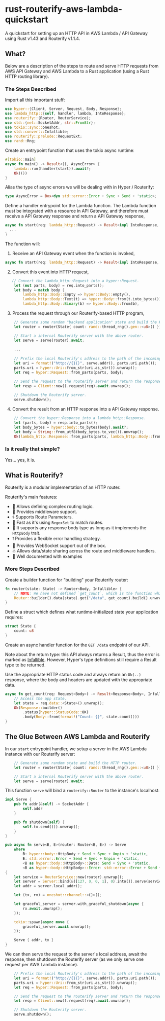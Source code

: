 # rust-routerify-aws-lambda-quickstart
A quickstart for setting up an HTTP API in AWS Lambda / API Gateway using Rust v1.43 and Routerify v1.1.4.

## What?

Below are a description of the steps to route and serve HTTP requests from AWS API Gateway and AWS Lambda to a Rust application (using a Rust HTTP routing library).

### The Steps Described

Import all this important stuff:

```rust
use hyper::{Client, Server, Request, Body, Response};
use lambda_http::{self, handler, lambda, IntoResponse};
use routerify::{Router, RouterService};
use std::{net::SocketAddr, str::FromStr};
use tokio::sync::oneshot;
use std::convert::Infallible;
use routerify::prelude::RequestExt;
use rand::Rng;
```

Create an entrypoint function that uses the tokio async runtime:

```rust
#[tokio::main]
async fn main() -> Result<(), AsyncError> {
    lambda::run(handler(start)).await?;
    Ok(())
}
```

Alias the type of async errors we will be dealing with in Hyper / Routerify:

```rust
type AsyncError = Box<dyn std::error::Error + Sync + Send + 'static>;
```

Define a handler entrypoint for the Lambda function. The Lambda function must be integrated with a resource in API Gateway, and therefore must receive a API Gateway response and return a API Gateway response,

```rust
async fn start(req: lambda_http::Request) -> Result<impl IntoResponse, AsyncError> {
  ...
}
```

The function will:

1. Receive an API Gateway event when the function is invoked,

```rust
async fn start(req: lambda_http::Request) -> Result<impl IntoResponse, AsyncError> {
```

2. Convert this event into HTTP request,

```rust
   // Convert the lambda_http::Request into a hyper::Request.
    let (mut parts, body) = req.into_parts();
    let body = match body {
        lambda_http::Body::Empty => hyper::Body::empty(),
        lambda_http::Body::Text(t) => hyper::Body::from(t.into_bytes()),
        lambda_http::Body::Binary(b) => hyper::Body::from(b),
```

3. Process the request through our Routerify-based HTTP program,

```rust
    // Generate some random "backend application" state and build the HTTP router.
    let router = router(State{ count: rand::thread_rng().gen::<u8>() });

    // Start a internal Routerify server with the above router.
    let serve = serve(router).await;
    
    ...
    
    // Prefix the local Routerify's address to the path of the incoming Lambda request.
    let uri = format!("http://{}{}", serve.addr(), parts.uri.path());
    parts.uri = hyper::Uri::from_str(uri.as_str()).unwrap();
    let req = hyper::Request::from_parts(parts, body);

    // Send the request to the routerify server and return the response.
    let resp = Client::new().request(req).await.unwrap();
    
    // Shutdown the Routerify server.
    serve.shutdown();
```

4. Convert the result from an HTTP response into a API Gateway response.

```rust
    // Convert the hyper::Response into a lambda_http::Response.
    let (parts, body) = resp.into_parts();
    let body_bytes = hyper::body::to_bytes(body).await?;
    let body = String::from_utf8(body_bytes.to_vec()).unwrap();
    Ok(lambda_http::Response::from_parts(parts, lambda_http::Body::from(body)))
```

### Is it really that simple?

Yes... yes, it is.

## What is Routerify?

Routerify is a modular implementation of an HTTP router.

Routerify's main features:

* 📡 Allows defining complex routing logic.
* 🔨 Provides middleware support.
* 🌀 Supports Route Parameters.
* 🚀 Fast as it's using `RegexSet` to match routes.
* 🍺 It supports any response body type as long as it implements the `HttpBody` trait.
* ❗ Provides a flexible error handling strategy.
* 💁 Provides WebSocket support out of the box.
* 🔥 Allows data/state sharing across the route and middleware handlers.
* 🍗 Well documented with examples


### More Steps Described

Create a builder function for "building" your Routerify router:

```rust
fn router(state: State) -> Router<Body, Infallible> {
    // NOTE: We have not defined `get_count`, which is the function which handles requests at this endpoint.
    Router::builder().data(state).get("/data", get_count).build().unwrap()
}
```

Define a struct which defines what runtime-initialized state your application requires:

```rust
struct State {
    count: u8
}
```

Create an async handler function for the `GET /data` endpoint of our API. 

Note about the return type: this API always returns a Result, thus the error is marked as [Infallible](https://doc.rust-lang.org/beta/std/convert/enum.Infallible.html). However, Hyper's type definitions still require a Result type to be returned.

Use the appropriate HTTP status code and always return an `Ok(..)` response, where the body and headers are updated with the appropriate data.

```rust
async fn get_count(req: Request<Body>) -> Result<Response<Body>, Infallible> {
    // Access the app state.
    let state = req.data::<State>().unwrap();
    Ok(Response::builder()
        .status(hyper::StatusCode::OK)
        .body(Body::from(format!("Count: {}", state.count))))
}
```

## The Glue Between AWS Lambda and Routerify

In our `start` entrypoint handler, we setup a server in the AWS Lambda instance with our Routerify server:

```rust
    // Generate some random state and build the HTTP router.
    let router = router(State{ count: rand::thread_rng().gen::<u8>() });

    // Start a internal Routerify server with the above router.
    let serve = serve(router).await;
```

This function `serve` will bind a `routerify::Router` to the instance's localhost:

```rust
impl Serve {
    pub fn addr(&self) -> SocketAddr {
        self.addr
    }

    pub fn shutdown(self) {
        self.tx.send(()).unwrap();
    }
}

pub async fn serve<B, E>(router: Router<B, E>) -> Serve
    where
        B: hyper::body::HttpBody + Send + Sync + Unpin + 'static,
        E: std::error::Error + Send + Sync + Unpin + 'static,
        <B as hyper::body::HttpBody>::Data: Send + Sync + 'static,
        <B as hyper::body::HttpBody>::Error: std::error::Error + Send + Sync + 'static,
{
    let service = RouterService::new(router).unwrap();
    let server = Server::bind(&([127, 0, 0, 1], 0).into()).serve(service);
    let addr = server.local_addr();

    let (tx, rx) = oneshot::channel::<()>();

    let graceful_server = server.with_graceful_shutdown(async {
        rx.await.unwrap();
    });

    tokio::spawn(async move {
        graceful_server.await.unwrap();
    });

    Serve { addr, tx }
}
```

We can then serve the request to the server's local address, await the response, then shutdown the Routerify server (as we only serve one request per AWS Lambda instance).

```rust
    // Prefix the local Routerify's address to the path of the incoming Lambda request.
    let uri = format!("http://{}{}", serve.addr(), parts.uri.path());
    parts.uri = hyper::Uri::from_str(uri.as_str()).unwrap();
    let req = hyper::Request::from_parts(parts, body);

    // Send the request to the routerify server and return the response.
    let resp = Client::new().request(req).await.unwrap();

    // Shutdown the Routerify server.
    serve.shutdown();
```
